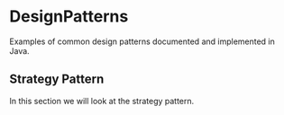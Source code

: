 # DesignPatterns
Examples of common design patterns documented and implemented in Java.

## Strategy Pattern

In this section we will look at the strategy pattern.

